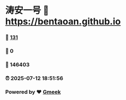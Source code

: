 # 涛安一号 :link: https://bentaoan.github.io 
### :page_facing_up: [131](https://bentaoan.github.io/tag.html) 
### :speech_balloon: 0 
### :hibiscus: 146403 
### :alarm_clock: 2025-07-12 18:51:56 
### Powered by :heart: [Gmeek](https://github.com/Meekdai/Gmeek)
